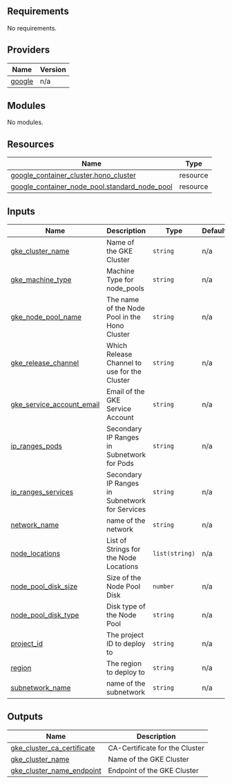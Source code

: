 ## Requirements

No requirements.

## Providers

| Name | Version |
|------|---------|
| <a name="provider_google"></a> [google](#provider\_google) | n/a |

## Modules

No modules.

## Resources

| Name | Type |
|------|------|
| [google_container_cluster.hono_cluster](https://registry.terraform.io/providers/hashicorp/google/latest/docs/resources/container_cluster) | resource |
| [google_container_node_pool.standard_node_pool](https://registry.terraform.io/providers/hashicorp/google/latest/docs/resources/container_node_pool) | resource |

## Inputs

| Name | Description | Type | Default | Required |
|------|-------------|------|---------|:--------:|
| <a name="input_gke_cluster_name"></a> [gke\_cluster\_name](#input\_gke\_cluster\_name) | Name of the GKE Cluster | `string` | n/a | yes |
| <a name="input_gke_machine_type"></a> [gke\_machine\_type](#input\_gke\_machine\_type) | Machine Type for node\_pools | `string` | n/a | yes |
| <a name="input_gke_node_pool_name"></a> [gke\_node\_pool\_name](#input\_gke\_node\_pool\_name) | The name of the Node Pool in the Hono Cluster | `string` | n/a | yes |
| <a name="input_gke_release_channel"></a> [gke\_release\_channel](#input\_gke\_release\_channel) | Which Release Channel to use for the Cluster | `string` | n/a | yes |
| <a name="input_gke_service_account_email"></a> [gke\_service\_account\_email](#input\_gke\_service\_account\_email) | Email of the GKE Service Account | `string` | n/a | yes |
| <a name="input_ip_ranges_pods"></a> [ip\_ranges\_pods](#input\_ip\_ranges\_pods) | Secondary IP Ranges in Subnetwork for Pods | `string` | n/a | yes |
| <a name="input_ip_ranges_services"></a> [ip\_ranges\_services](#input\_ip\_ranges\_services) | Secondary IP Ranges in Subnetwork for Services | `string` | n/a | yes |
| <a name="input_network_name"></a> [network\_name](#input\_network\_name) | name of the network | `string` | n/a | yes |
| <a name="input_node_locations"></a> [node\_locations](#input\_node\_locations) | List of Strings for the Node Locations | `list(string)` | n/a | yes |
| <a name="input_node_pool_disk_size"></a> [node\_pool\_disk\_size](#input\_node\_pool\_disk\_size) | Size of the Node Pool Disk | `number` | n/a | yes |
| <a name="input_node_pool_disk_type"></a> [node\_pool\_disk\_type](#input\_node\_pool\_disk\_type) | Disk type of the Node Pool | `string` | n/a | yes |
| <a name="input_project_id"></a> [project\_id](#input\_project\_id) | The project ID to deploy to | `string` | n/a | yes |
| <a name="input_region"></a> [region](#input\_region) | The region to deploy to | `string` | n/a | yes |
| <a name="input_subnetwork_name"></a> [subnetwork\_name](#input\_subnetwork\_name) | name of the subnetwork | `string` | n/a | yes |

## Outputs

| Name | Description |
|------|-------------|
| <a name="output_gke_cluster_ca_certificate"></a> [gke\_cluster\_ca\_certificate](#output\_gke\_cluster\_ca\_certificate) | CA-Certificate for the Cluster |
| <a name="output_gke_cluster_name"></a> [gke\_cluster\_name](#output\_gke\_cluster\_name) | Name of the GKE Cluster |
| <a name="output_gke_cluster_name_endpoint"></a> [gke\_cluster\_name\_endpoint](#output\_gke\_cluster\_name\_endpoint) | Endpoint of the GKE Cluster |
